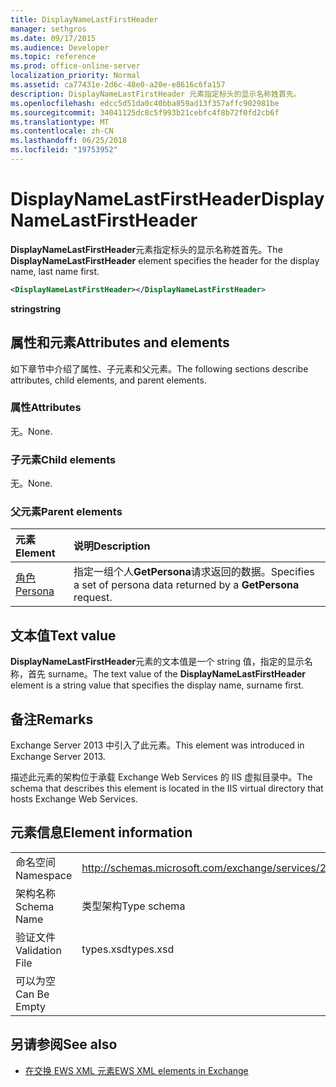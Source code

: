 ```yaml
---
title: DisplayNameLastFirstHeader
manager: sethgros
ms.date: 09/17/2015
ms.audience: Developer
ms.topic: reference
ms.prod: office-online-server
localization_priority: Normal
ms.assetid: ca77431e-2d6c-48e0-a20e-e8616c6fa157
description: DisplayNameLastFirstHeader 元素指定标头的显示名称姓首先。
ms.openlocfilehash: edcc5d51da0c40bba859ad13f357affc902981be
ms.sourcegitcommit: 34041125dc8c5f993b21cebfc4f8b72f0fd2cb6f
ms.translationtype: MT
ms.contentlocale: zh-CN
ms.lasthandoff: 06/25/2018
ms.locfileid: "19753952"
---
```

# <a name="displaynamelastfirstheader"></a><span data-ttu-id="16c97-103">DisplayNameLastFirstHeader</span><span class="sxs-lookup"><span data-stu-id="16c97-103">DisplayNameLastFirstHeader</span></span>

<span data-ttu-id="16c97-104">**DisplayNameLastFirstHeader**元素指定标头的显示名称姓首先。</span><span class="sxs-lookup"><span data-stu-id="16c97-104">The **DisplayNameLastFirstHeader** element specifies the header for the display name, last name first.</span></span> 
  
```xml
<DisplayNameLastFirstHeader></DisplayNameLastFirstHeader>
```

 <span data-ttu-id="16c97-105">**string**</span><span class="sxs-lookup"><span data-stu-id="16c97-105">**string**</span></span>
## <a name="attributes-and-elements"></a><span data-ttu-id="16c97-106">属性和元素</span><span class="sxs-lookup"><span data-stu-id="16c97-106">Attributes and elements</span></span>

<span data-ttu-id="16c97-107">如下章节中介绍了属性、子元素和父元素。</span><span class="sxs-lookup"><span data-stu-id="16c97-107">The following sections describe attributes, child elements, and parent elements.</span></span>
  
### <a name="attributes"></a><span data-ttu-id="16c97-108">属性</span><span class="sxs-lookup"><span data-stu-id="16c97-108">Attributes</span></span>

<span data-ttu-id="16c97-109">无。</span><span class="sxs-lookup"><span data-stu-id="16c97-109">None.</span></span>
  
### <a name="child-elements"></a><span data-ttu-id="16c97-110">子元素</span><span class="sxs-lookup"><span data-stu-id="16c97-110">Child elements</span></span>

<span data-ttu-id="16c97-111">无。</span><span class="sxs-lookup"><span data-stu-id="16c97-111">None.</span></span>
  
### <a name="parent-elements"></a><span data-ttu-id="16c97-112">父元素</span><span class="sxs-lookup"><span data-stu-id="16c97-112">Parent elements</span></span>

|<span data-ttu-id="16c97-113">**元素**</span><span class="sxs-lookup"><span data-stu-id="16c97-113">**Element**</span></span>|<span data-ttu-id="16c97-114">**说明**</span><span class="sxs-lookup"><span data-stu-id="16c97-114">**Description**</span></span>|
|:-----|:-----|
|[<span data-ttu-id="16c97-115">角色</span><span class="sxs-lookup"><span data-stu-id="16c97-115">Persona</span></span>](persona.md) <br/> |<span data-ttu-id="16c97-116">指定一组个人**GetPersona**请求返回的数据。</span><span class="sxs-lookup"><span data-stu-id="16c97-116">Specifies a set of persona data returned by a **GetPersona** request.</span></span>  <br/> |
   
## <a name="text-value"></a><span data-ttu-id="16c97-117">文本值</span><span class="sxs-lookup"><span data-stu-id="16c97-117">Text value</span></span>

<span data-ttu-id="16c97-118">**DisplayNameLastFirstHeader**元素的文本值是一个 string 值，指定的显示名称，首先 surname。</span><span class="sxs-lookup"><span data-stu-id="16c97-118">The text value of the **DisplayNameLastFirstHeader** element is a string value that specifies the display name, surname first.</span></span> 
  
## <a name="remarks"></a><span data-ttu-id="16c97-119">备注</span><span class="sxs-lookup"><span data-stu-id="16c97-119">Remarks</span></span>

<span data-ttu-id="16c97-120">Exchange Server 2013 中引入了此元素。</span><span class="sxs-lookup"><span data-stu-id="16c97-120">This element was introduced in Exchange Server 2013.</span></span>
  
<span data-ttu-id="16c97-121">描述此元素的架构位于承载 Exchange Web Services 的 IIS 虚拟目录中。</span><span class="sxs-lookup"><span data-stu-id="16c97-121">The schema that describes this element is located in the IIS virtual directory that hosts Exchange Web Services.</span></span>
  
## <a name="element-information"></a><span data-ttu-id="16c97-122">元素信息</span><span class="sxs-lookup"><span data-stu-id="16c97-122">Element information</span></span>

|||
|:-----|:-----|
|<span data-ttu-id="16c97-123">命名空间</span><span class="sxs-lookup"><span data-stu-id="16c97-123">Namespace</span></span>  <br/> |http://schemas.microsoft.com/exchange/services/2006/types  <br/> |
|<span data-ttu-id="16c97-124">架构名称</span><span class="sxs-lookup"><span data-stu-id="16c97-124">Schema Name</span></span>  <br/> |<span data-ttu-id="16c97-125">类型架构</span><span class="sxs-lookup"><span data-stu-id="16c97-125">Type schema</span></span>  <br/> |
|<span data-ttu-id="16c97-126">验证文件</span><span class="sxs-lookup"><span data-stu-id="16c97-126">Validation File</span></span>  <br/> |<span data-ttu-id="16c97-127">types.xsd</span><span class="sxs-lookup"><span data-stu-id="16c97-127">types.xsd</span></span>  <br/> |
|<span data-ttu-id="16c97-128">可以为空</span><span class="sxs-lookup"><span data-stu-id="16c97-128">Can Be Empty</span></span>  <br/> ||
   
## <a name="see-also"></a><span data-ttu-id="16c97-129">另请参阅</span><span class="sxs-lookup"><span data-stu-id="16c97-129">See also</span></span>

- [<span data-ttu-id="16c97-130">在交换 EWS XML 元素</span><span class="sxs-lookup"><span data-stu-id="16c97-130">EWS XML elements in Exchange</span></span>](ews-xml-elements-in-exchange.md)

